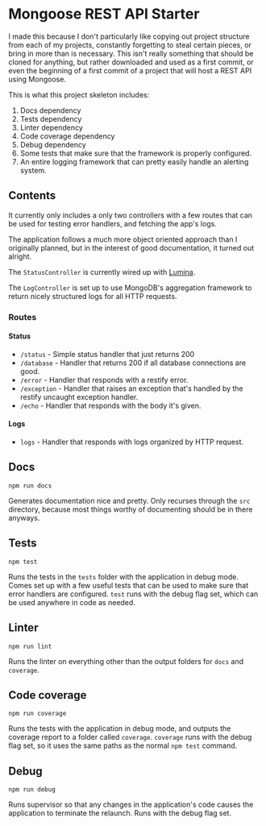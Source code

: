 # Mongoose REST API Starter

I made this because I don't particularly like copying out project structure from each of my projects, constantly forgetting to steal certain pieces, or bring in more than is necessary.
This isn't really something that should be cloned for anything, but rather downloaded and used as a first commit, or even the beginning of a first commit of a project that will host a REST API using Mongoose.

This is what this project skeleton includes:

1. Docs dependency
2. Tests dependency
3. Linter dependency
4. Code coverage dependency
5. Debug dependency
6. Some tests that make sure that the framework is properly configured.
7. An entire logging framework that can pretty easily handle an alerting system.

## Contents

It currently only includes a only two controllers with a few routes that can be used for testing error handlers, and fetching the app's logs.

The application follows a much more object oriented approach than I originally planned, but in the interest of good documentation, it turned out alright.

The `StatusController` is currently wired up with [Lumina](https://github.com/Eagerod/lumina).

The `LogController` is set up to use MongoDB's aggregation framework to return nicely structured logs for all HTTP requests.

### Routes

#### Status

- `/status` - Simple status handler that just returns 200
- `/database` - Handler that returns 200 if all database connections are good.
- `/error` - Handler that responds with a restify error.
- `/exception` - Handler that raises an exception that's handled by the restify uncaught exception handler.
- `/echo` - Handler that responds with the body it's given. 

#### Logs

- `logs` - Handler that responds with logs organized by HTTP request. 

## Docs
```
npm run docs
```
Generates documentation nice and pretty. 
Only recurses through the `src` directory, because most things worthy of documenting should be in there anyways.

## Tests
```
npm test
```
Runs the tests in the `tests` folder with the application in debug mode. 
Comes set up with a few useful tests that can be used to make sure that error handlers are configured.
`test` runs with the debug flag set, which can be used anywhere in code as needed.

## Linter
```
npm run lint
```
Runs the linter on everything other than the output folders for `docs` and `coverage`. 

## Code coverage
```
npm run coverage
```
Runs the tests with the application in debug mode, and outputs the coverage report to a folder called `coverage`.
`coverage` runs with the debug flag set, so it uses the same paths as the normal `npm test` command.

## Debug
```
npm run debug
```
Runs supervisor so that any changes in the application's code causes the application to terminate the relaunch.
Runs with the debug flag set.
